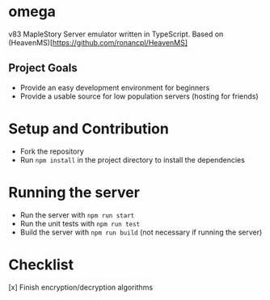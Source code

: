 # omega
v83 MapleStory Server emulator written in TypeScript. Based on (HeavenMS)[https://github.com/ronancpl/HeavenMS]

## Project Goals
* Provide an easy development environment for beginners
* Provide a usable source for low population servers (hosting for friends)

# Setup and Contribution
* Fork the repository
* Run `npm install` in the project directory to install the dependencies

# Running the server
* Run the server with `npm run start`
* Run the unit tests with `npm run test`
* Build the server with `npm run build` (not necessary if running the server)

# Checklist
[x] Finish encryption/decryption algorithms
